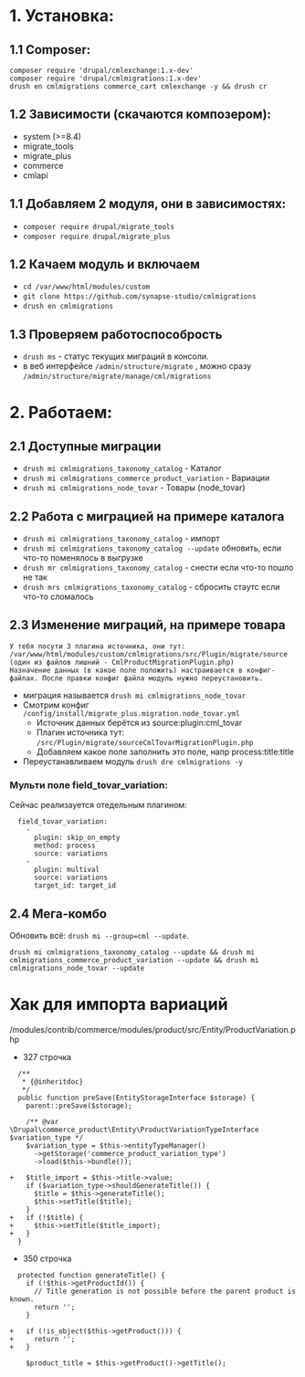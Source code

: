 # 1. Установка:
## 1.1 Composer:
```
composer require 'drupal/cmlexchange:1.x-dev'
composer require 'drupal/cmlmigrations:1.x-dev'
drush en cmlmigrations commerce_cart cmlexchange -y && drush cr
```
## 1.2 Зависимости (скачаются композером):
 * system (>=8.4)
 * migrate_tools
 * migrate_plus
 * commerce
 * cmlapi

## 1.1 Добавляем 2 модуля, они в зависимостях:
 * `composer require drupal/migrate_tools`
 * `composer require drupal/migrate_plus`

## 1.2 Качаем модуль и включаем
 * `cd /var/www/html/modules/custom`
 * `git clone https://github.com/synapse-studio/cmlmigrations`
 * `drush en cmlmigrations`

## 1.3 Проверяем работоспособрость
 * `drush ms` - статус текущих миграций в консоли.
 * в веб интерфейсе `/admin/structure/migrate` , можно сразу `/admin/structure/migrate/manage/cml/migrations`

# 2. Работаем:

## 2.1 Доступные миграции
 * `drush mi cmlmigrations_taxonomy_catalog` - Каталог
 * `drush mi cmlmigrations_commerce_product_variation` - Вариации
 * `drush mi cmlmigrations_node_tovar` - Товары (node_tovar)

## 2.2 Работа с миграцией на примере каталога
 * `drush mi cmlmigrations_taxonomy_catalog` - импорт
 * `drush mi cmlmigrations_taxonomy_catalog --update` обновить, если что-то поменялось в выгрузке
 * `drush mr cmlmigrations_taxonomy_catalog` - снести если что-то пошло не так
 * `drush mrs cmlmigrations_taxonomy_catalog` - сбросить стаутс если что-то сломалось

## 2.3 Изменение миграций, на примере товара
```
У тебя посути 3 плагина источника, они тут:
/var/www/html/modules/custom/cmlmigrations/src/Plugin/migrate/source
(один из файлов лишний - CmlProductMigrationPlugin.php)
Назначение данных (в какое поле положить) настраивается в конфиг-файлах. После правки конфиг файла модуль нужно переустановить.
```
 * миграция называется `drush mi cmlmigrations_node_tovar`
 * Смотрим конфиг `/config/install/migrate_plus.migration.node_tovar.yml`
   * Источник данных берётся из source:plugin:cml_tovar
   * Плагин источника тут: `/src/Plugin/migrate/sourceCmlTovarMigrationPlugin.php`
   * Добавляем какое поле заполнить это поле, напр process:title:title
 * Переустанавливаем модуль `drush dre cmlmigrations -y`

### Мульти поле field_tovar_variation:
Сейчас реализауется отедельным плагином:
```
  field_tovar_variation:
    -
      plugin: skip_on_empty
      method: process
      source: variations
    -
      plugin: multival
      source: variations
      target_id: target_id
```
## 2.4 Мега-комбо
Обновить всё: `drush mi --group=cml --update`.
```
drush mi cmlmigrations_taxonomy_catalog --update && drush mi cmlmigrations_commerce_product_variation --update && drush mi cmlmigrations_node_tovar --update
```


# Хак для импорта вариаций
/modules/contrib/commerce/modules/product/src/Entity/ProductVariation.php

* 327 строчка
```
  /**
   * {@inheritdoc}
   */
  public function preSave(EntityStorageInterface $storage) {
    parent::preSave($storage);

    /** @var \Drupal\commerce_product\Entity\ProductVariationTypeInterface $variation_type */
    $variation_type = $this->entityTypeManager()
      ->getStorage('commerce_product_variation_type')
      ->load($this->bundle());

+   $title_import = $this->title->value;
    if ($variation_type->shouldGenerateTitle()) {
      $title = $this->generateTitle();
      $this->setTitle($title);
    }
+   if (!$title) {
+     $this->setTitle($title_import);
+   }
  }
```

* 350 строчка
```
  protected function generateTitle() {
    if (!$this->getProductId()) {
      // Title generation is not possible before the parent product is known.
      return '';
    }

+   if (!is_object($this->getProduct())) {
+     return '';
+   }

    $product_title = $this->getProduct()->getTitle();
```
 
